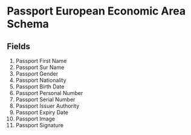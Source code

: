 # Passport European Economic Area Schema

## Fields

1. Passport First Name
2. Passport Sur Name
3. Passport Gender
4. Passport Nationality
5. Passport Birth Date
6. Passport Personal Number
7. Passport Serial Number
8. Passport Issuer Authority
9. Passport Expiry Date
10. Passport Image
11. Passport Signature